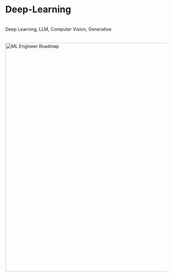 # Deep-Learning
<br>
Deep Learning, LLM, Computer Vision, Generative
<br>
<br>
<br>
<img width="712" alt="ML Engineer Roadmap" src="https://github.com/QuantumEverything/Deep-Learning/assets/53507106/fe1a959f-3173-4c53-aa5f-d64268dfa5a8">
